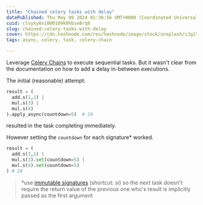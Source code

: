 ```yaml
---
title: "Chained celery tasks with delay"
datePublished: Thu May 09 2024 01:38:56 GMT+0000 (Coordinated Universal Time)
cuid: clvyky6x1000109k0hbse8rq8
slug: chained-celery-tasks-with-delay
cover: https://cdn.hashnode.com/res/hashnode/image/stock/unsplash/iJg1YzsEfqo/upload/a77855d858313f06098771aa72379100.jpeg
tags: async, celery, task, celery-chain

---
```


Leverage [Celery Chains](https://docs.celeryq.dev/en/stable/userguide/canvas.html#chains) to execute sequential tasks. But it wasn't clear from the documentation on how to add a delay in-between executions.

The initial (reasonable) attempt:

```python
result = (
  add.s(1,1) |
  mul.s(3) | 
  mul.s(4)
).apply_async(countdown=5)  # 24
```

resulted in the task completing immediately.

However setting the `countdown` for each signature\* worked.

```python
result = (
  add.s(1,1) | 
  mul.s(3).set(countdown=5) | 
  mul.s(4).set(countdown=5)
) # 24
```

> \*use [immutable signatures](https://docs.celeryq.dev/en/stable/userguide/canvas.html#immutability) (shortcut: si) so the next task doesn't require the return value of the previous one who's result is implicitly passed as the first argument